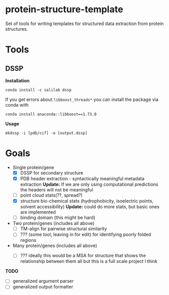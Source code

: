 # protein-structure-template
Set of tools for writing templates for structured data extraction from protein structures.


# Tools

## DSSP

__Installation__

```
conda install -c salilab dssp
```

If you get errors about `libboost_threads*` you can install the package via conda with 

```
conda install anaconda::libboost==1.73.0
```

__Usage__

```
mkdssp -i [pdb/cif] -o [output.dssp]
```


# Goals

- Single protein/gene
    - [X] DSSP for secondary structure
    - [X] PDB header extraction - syntactically meaningful metadata extraction __Update:__ If we are only using computational predictions the headers will not be meaningful
    - [ ] point cloud stats(??, spread?)
    - [X] structure bio-chemical stats (hydrophobicity, isoelectric points, solvent accessibility) __Update:__ could do more stats, but basic ones are implemented
    - [ ] binding domain (this might be hard)
- Two protein/genes (includes all above)
	- [ ] TM-align for pairwise structural similarity
	- [ ] ??? (some tool, leaving in for edit) for identifying poorly folded regions
- Many protein/genes (includes all above)
    - [ ] ??? ideally this would be a MSA for structure that shows the relationship between them all but this is a full scale project I think


__TODO__

- [ ] generalized argument parser
- [ ] generalized output formatter